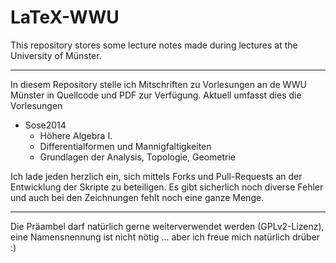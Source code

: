 LaTeX-WWU
=========
This repository stores some lecture notes made during lectures at the University of Münster.

---

In diesem Repository stelle ich Mitschriften zu Vorlesungen an de WWU Münster in Quellcode und PDF zur Verfügung. Aktuell umfasst dies die Vorlesungen

* Sose2014
	* Höhere Algebra I. 
	* Differentialformen und Mannigfaltigkeiten
	* Grundlagen der Analysis, Topologie, Geometrie
		
Ich lade jeden herzlich ein, sich mittels Forks und Pull-Requests an der Entwicklung der Skripte zu beteiligen. Es gibt sicherlich noch diverse Fehler und auch bei den
Zeichnungen fehlt noch eine ganze Menge.

- - - - -

Die Präambel darf natürlich gerne weiterverwendet werden (GPLv2-Lizenz), eine Namensnennung ist nicht nötig … aber ich freue mich natürlich drüber :)


